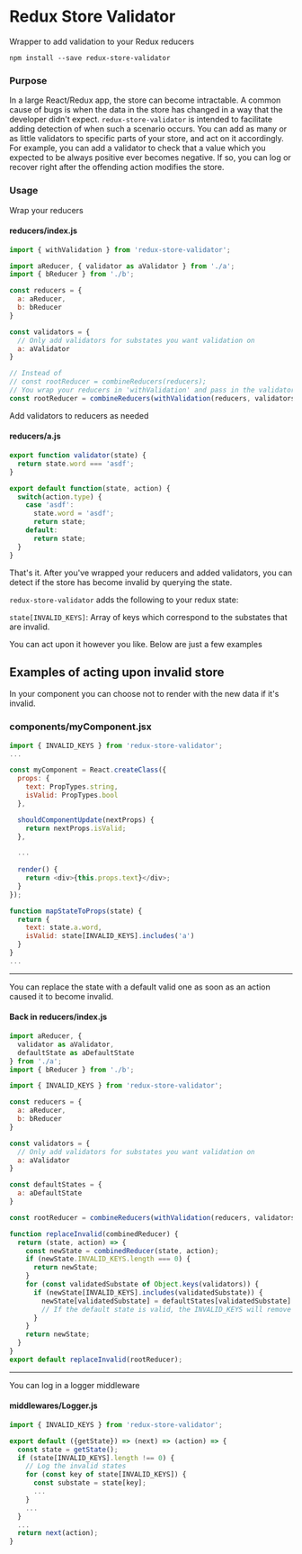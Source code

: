 Redux Store Validator
=========

Wrapper to add validation to your Redux reducers

```
npm install --save redux-store-validator
```

### Purpose

In a large React/Redux app, the store can become intractable. A common cause of bugs is when the data in the store has changed in a way that the developer didn't expect. `redux-store-validator` is intended to facilitate adding detection of when such a scenario occurs. You can add as many or as little validators to specific parts of your store, and act on it accordingly. For example, you can add a validator to check that a value which you expected to be always positive ever becomes negative. If so, you can log or recover right after the offending action modifies the store.

### Usage

Wrap your reducers

#### reducers/index.js

```js
import { withValidation } from 'redux-store-validator';

import aReducer, { validator as aValidator } from './a';
import { bReducer } from './b';

const reducers = {
  a: aReducer,
  b: bReducer
}

const validators = {
  // Only add validators for substates you want validation on
  a: aValidator
}

// Instead of
// const rootReducer = combineReducers(reducers);
// You wrap your reducers in 'withValidation' and pass in the validators to execute
const rootReducer = combineReducers(withValidation(reducers, validators));
```

Add validators to reducers as needed

#### reducers/a.js
```js
export function validator(state) {
  return state.word === 'asdf';
}

export default function(state, action) {
  switch(action.type) {
    case 'asdf':
      state.word = 'asdf';
      return state;
    default:
      return state;
  }
}
```

That's it. After you've wrapped your reducers and added validators, you can detect if the store has become invalid by querying the state.

`redux-store-validator` adds the following to your redux state:

`state[INVALID_KEYS]`: Array of keys which correspond to the substates that are invalid.

You can act upon it however you like. Below are just a few examples

## Examples of acting upon invalid store

In your component you can choose not to render with the new data if it's invalid.

### components/myComponent.jsx

```js
import { INVALID_KEYS } from 'redux-store-validator';
...

const myComponent = React.createClass({
  props: {
    text: PropTypes.string,
    isValid: PropTypes.bool
  },

  shouldComponentUpdate(nextProps) {
    return nextProps.isValid;
  },

  ...
  
  render() {
    return <div>{this.props.text}</div>;
  }
});

function mapStateToProps(state) {
  return {
    text: state.a.word,
    isValid: state[INVALID_KEYS].includes('a')
  }
}
...
```

---------------------------

You can replace the state with a default valid one as soon as an action caused it to become invalid.

#### Back in reducers/index.js

```js
import aReducer, {
  validator as aValidator,
  defaultState as aDefaultState
} from './a';
import { bReducer } from './b';

import { INVALID_KEYS } from 'redux-store-validator';

const reducers = {
  a: aReducer,
  b: bReducer
}

const validators = {
  // Only add validators for substates you want validation on
  a: aValidator
}

const defaultStates = {
  a: aDefaultState
}

const rootReducer = combineReducers(withValidation(reducers, validators));

function replaceInvalid(combinedReducer) {
  return (state, action) => {
    const newState = combinedReducer(state, action);
    if (newState.INVALID_KEYS.length === 0) {
      return newState;
    }
    for (const validatedSubstate of Object.keys(validators)) {
      if (newState[INVALID_KEYS].includes(validatedSubstate)) {
        newState[validatedSubstate] = defaultStates[validatedSubstate]
        // If the default state is valid, the INVALID_KEYS will remove the state key in the next reduction step
      }
    }
    return newState;
  }
}
export default replaceInvalid(rootReducer);
```

---------------------------

You can log in a logger middleware

#### middlewares/Logger.js

```js
import { INVALID_KEYS } from 'redux-store-validator';

export default ({getState}) => (next) => (action) => {
  const state = getState(); 
  if (state[INVALID_KEYS].length !== 0) {
    // Log the invalid states
    for (const key of state[INVALID_KEYS]) {
      const substate = state[key];
      ...
    }
    ...
  }
  ...
  return next(action);
}
```